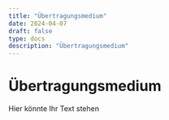 ```yaml
---
title: "Übertragungsmedium"
date: 2024-04-07
draft: false
type: docs
description: "Übertragungsmedium"
---
```


# Übertragungsmedium

Hier könnte Ihr Text stehen